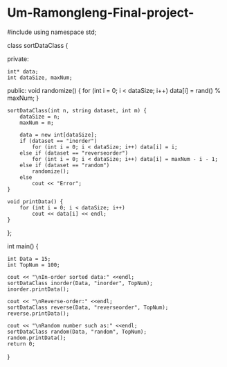 # Um-Ramongleng-Final-project-
#include <iostream>
using namespace std;

class sortDataClass {

private:

    int* data;
    int dataSize, maxNum;

public:
    void randomize() {
        for (int i = 0; i < dataSize; i++)
            data[i] = rand() % maxNum;
    }

    sortDataClass(int n, string dataset, int m) {
        dataSize = n;
        maxNum = m;

        data = new int[dataSize];
        if (dataset == "inorder")
            for (int i = 0; i < dataSize; i++) data[i] = i;
        else if (dataset == "reverseorder")
            for (int i = 0; i < dataSize; i++) data[i] = maxNum - i - 1;
        else if (dataset == "random")
            randomize();
        else
            cout << "Error";
    }

    void printData() {
        for (int i = 0; i < dataSize; i++)
            cout << data[i] << endl;
    }
};

int main() 
{
    
    int Data = 15;
    int TopNum = 100;

    cout << "\nIn-order sorted data:" <<endl;
    sortDataClass inorder(Data, "inorder", TopNum);
    inorder.printData();

    cout << "\nReverse-order:" <<endl;
    sortDataClass reverse(Data, "reverseorder", TopNum);
    reverse.printData();

    cout << "\nRandom number such as:" <<endl;
    sortDataClass random(Data, "random", TopNum);
    random.printData();
    return 0;
}
